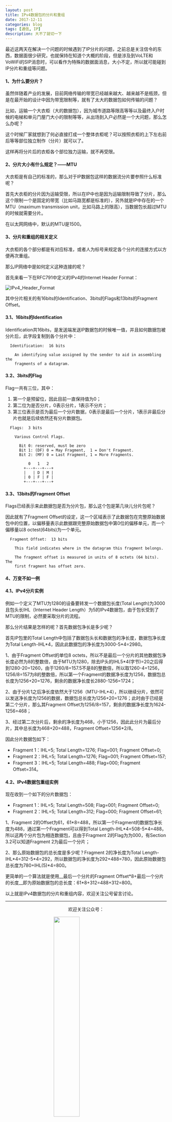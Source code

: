 ```yaml
---
layout: post
title: IPv4数据包的分片和重组
date: 2017-12-11
categories: blog
tags: [通信, IP]
description: 大不了就切一下
---
```


<style>
img{
  display:block;
  margin:0
  auto;
}
</style>

<meta name="referrer" content="never">

最近这两天在解决一个问题的时候遇到了IP分片的问题，之前总是关注信令的东西，数据面很少研究，也就保持在知道个大概的阶段，但是涉及到VoLTE和VoWiFi的SIP消息时，可以看作为特殊的数据面消息，大小不定，所以就可能碰到IP分片和重组等问题。

#### 1、为什么要分片？
虽然伴随着产业的发展，目前网络传输的带宽已经越来越大、越来越不是瓶颈，但是在最开始的设计中因为带宽限制等，就有了太大的数据包如何传输的问题？

比如，运输一个大衣柜（大的数据包），因为城市道路等限高等等以及最终入户时候的电梯和单元门屋门大小的限制等等，从出场到入户必然是一个大问题，那么怎么办呢？

这个时候厂家就想到了何必直接打成一个整体衣柜呢？可以按照衣柜的上下左右前后等等部位独立制作（分片）就可以了。

这样再将分片后的衣柜各个部位独力运输，就不再受限。

#### 2、分片大小有什么规定？——MTU
大衣柜是有自己的标准的，那么对于IP数据包这样的数据流分片要参照什么标准呢？

首先大衣柜的分片因为运输受限，所以在IP中也是因为运输限制导致了分片，那么这个限制一个是固定的带宽（比如马路宽都是标准的），另外就是IP中存在的一个MTU（maximum transmission unit，比如马路上的限高），当数据包长超过MTU的时候就需要分片。

在以太网网络中，默认的MTU是1500。

#### 3、分片和重组的相关定义
大衣柜的各个部分都是有对应标准，或者人为标号来规定各个分片的连接方式以方便再次重组。

那么IP网络中是如何定义这种连接的呢？

首先来看一下在RFC791中定义的IPv4的Internet Header Format：

![IPv4_Header_Format][1]

其中分片相关的有16bits的Identification、3bits的Flags和13bits的Fragment Offset。

#### 3.1、16bits的Identification
Identification共16bits，是发送端发送IP数据包的时候唯一值，并且如何数据包被分片后，此字段复制到各个分片中：

```
  Identification:  16 bits

    An identifying value assigned by the sender to aid in assembling the
    fragments of a datagram.
```

#### 3.2、3bits的Flag
Flag一共有三位，其中：

1. 第一个是预留位，因此目前一直保持值为0；
2. 第二位为是否分片，0表示分片，1表示不分片；
3. 第三位表示是否为最后一个分片数据，0表示是最后一个分片，1表示非最后分片也就是后续依然还有分片数据包。

```
  Flags:  3 bits

    Various Control Flags.

      Bit 0: reserved, must be zero
      Bit 1: (DF) 0 = May Fragment,  1 = Don't Fragment.
      Bit 2: (MF) 0 = Last Fragment, 1 = More Fragments.

          0   1   2
        +---+---+---+
        |   | D | M |
        | 0 | F | F |
        +---+---+---+
```

#### 3.3、13bits的Fragment Offset
Flags已经表示来此数据包是否为分片包，那么这个包是第几块儿分片包呢？

因此就有了Fragment Offset的设定，这一个区域表示了此数据包在完整原始数据包中的位置，以偏移量表示此数据跟完整原始数据包中第0位的偏移单元，而一个偏移量以8 octest(64bits)为一个单元。

```
  Fragment Offset:  13 bits

    This field indicates where in the datagram this fragment belongs.

    The fragment offset is measured in units of 8 octets (64 bits).  The
    first fragment has offset zero.
```

#### 4、万变不如一例
#### 4.1、IPv4分片实例
例如一个定义了MTU为1280的设备要转发一个数据包长度(Total Length)为3000且包头长IHL（Internet Header Length）为5的IPv4数据包，由于包长受到了MTU的限制，必然要采取分片的流程。

那么分片结果是怎样的呢？首先数据包净长是多少呢？

首先IP包里的Total Length中包括了数据包头长和数据包的净长度，数据包净长度为Total Length-IHL\*4，因此此数据包的净长度为3000-5\*4=2980。

1、由于Fragment Offset的单位8 octets，所以不是最后一个分片的其他数据包净长度必然为8的整数倍，由于MTU为1280，除去IP头的IHL5\*4(字节)=20之后得到1280-20=1260，由于1260/8=157.5不是8的整数倍，所以取1260-4=1256，1256/8=157为8的整数倍，所以第一个Fragment的数据净长度为1256，数据包总长度为1256+20=1276，剩余的数据净长度长2880-1256=1724；

2、由于分片1之后净长度依然大于1256（MTU-IHL\*4），所以继续分片，依然可以发送净长度为1256的数据，数据包总长度为1256+20=1276；此时由于已经是第二个分片，那么其Fragment Offset为1256/8=157，剩余的数据净长度为1624-1256=468；

3、经过第二次分片后，剩余的净长度为468，小于1256，因此此分片为最后分片，其中总长度为468+20=488，Fragment Offset=1256*2/8。

因此分片数据包如下：

- Fragment 1：IHL=5; Total Length=1276; Flag=001; Fragment Offset=0;
- Fragment 2：IHL=5; Total Length=1276; Flag=001; Fragment Offset=157;
- Fragment 3：IHL=5; Total Length=488; Flag=000; Fragment Offset=314。

#### 4.2、IPv4数据包重组实例
现在收到一个如下的分片数据包：

- Fragment 1：IHL=5; Total Length=508; Flag=001; Fragment Offset=0;
- Fragment 2：IHL=5; Total Length=312; Flag=000; Fragment Offset=61;

1、Fragment 2的Offset为61，61\*8=488，所以第一个Fragment的数据包净长度为488，通过第一个Fragment可以得到Total Length-IHL\*4=508-5\*4=488，所以这两个分片包为相连数据包，且由于Fragment 2的Flag为为000，有Section 3.2可以知道Fragment 2为最后一个分片；

2、那么原始数据包的总长度是多少呢？Fragment 2的净长度为Total Length-IHL\*4=312-5\*4=292，所以数据包的净长度为292+488=780，因此原始数据包总长度为780+IHL(5)*4=800。

更简单的一个算法就是使用__最后一个分片的Fragment Offset\*8+最后一个分片的长度__即为原始数据包的总长度：61*8+312=488+312=800。

以上就是IPv4数据包的分片和重组内容，欢迎关注公号留言讨论。

------------
<p align="center">欢迎关注公众号：</p>
<img src="https://mmbiz.qpic.cn/mmbiz_jpg/QqiaFS6NT0eAoGfjsaJt2NQ0a9AKmrIRoR9gKlX1I78Z4AoPtjyEPM56slw9gAQBdAHjHckbw4h93FvVVATBuLQ/0?wx_fmt=jpeg" width="40%" />

<p align="center">感觉内容不错，读后有收获？欢迎小额赞助：</p>
<img src="https://mmbiz.qpic.cn/mmbiz_jpg/QqiaFS6NT0eAzA577Ce49rCLiby9EtT195GRiaqKCT6QCQ5Weia9OZD72MJz4ABlqAy1gbHepk5hHM464hCiarQRI7w/0?wx_fmt=jpeg" width="30%" />

  [1]: https://mmbiz.qpic.cn/mmbiz_png/QqiaFS6NT0eDtmPrItAmQ6HUso7zNyRonsIGNicMLIlc9GsrMCPxuSjyjd2fFticMDIKRNss2nbEe4WWPF7DDDOIA/0?wx_fmt=png

